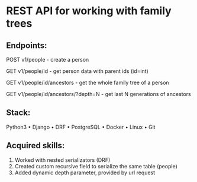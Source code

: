 # REST API for working with family trees

## Endpoints:

POST v1/people - create a person

GET v1/people/id - get person data with parent ids (id=int)
  
GET v1/people/id/ancestors - get the whole family tree of a person
  
GET v1/people/id/ancestors/?depth=N - get last N generations of ancestors

## Stack:

Python3
• Django
• DRF
• PostgreSQL
• Docker
• Linux
• Git

## Acquired skills: 
1. Worked with nested serializators (DRF)
2. Created custom recursive field to serialize the same table (people)
3. Added dynamic depth parameter, provided by url request
